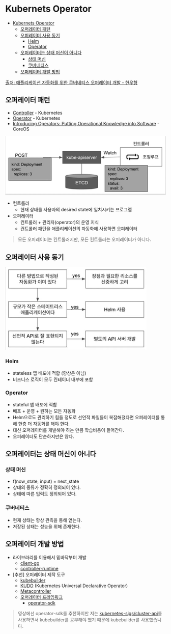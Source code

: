 # Kubernets Operator

- [Kubernets Operator](#kubernets-operator)
  - [오퍼레이터 패턴](#오퍼레이터-패턴)
  - [오퍼레이터 사용 동기](#오퍼레이터-사용-동기)
    - [Helm](#helm)
    - [Operator](#operator)
  - [오퍼레이터는 상태 머신이 아니다](#오퍼레이터는-상태-머신이-아니다)
    - [상태 머신](#상태-머신)
    - [쿠버네티스](#쿠버네티스)
  - [오퍼레이터 개발 방법](#오퍼레이터-개발-방법)

[출처: 애플리케이션 자동화를 위한 쿠버네티스 오퍼레이터 개발 - 한우형](https://www.youtube.com/watch?v=abHOcr-HTI4)

## 오퍼레이터 패턴

- [Controller](https://kubernetes.io/docs/concepts/architecture/controller/) - Kubernetes
- [Operator](https://kubernetes.io/docs/concepts/extend-kubernetes/operator/) - Kubernetes
- [Introducing Operators: Putting Operational Knowledge into Software](https://web.archive.org/web/20170129131616/https://coreos.com/blog/introducing-operators.html) - CoreOS

![k8s-control-loop](../images/k8s-control-loop.png)

- 컨트롤러
  - 현재 상태를 사용자의 desired state에 일치시키는 프로그램
- 오퍼레이터
  - 컨트롤러 + 관리자(operator)의 운영 지식
  - 컨트롤러 패턴을 애플리케이션의 자동화에 사용하면 오퍼레이터

> 모든 오퍼레이터는 컨트롤러지만, 모든 컨트롤러는 오퍼레이터가 아니다.

## 오퍼레이터 사용 동기

![helm-vs-operator](../images/helm-vs-operator.png)

### Helm

- stateless 앱 배포에 적합 (항상은 아님)
- 비즈니스 로직이 모두 컨테이너 내부에 포함

### Operator

- stateful 앱 배포에 적합
- 배포 + 운영 + 원하는 모든 자동화
- Helm으로도 관리하기 힘들 정도로 선언적 파일들이 복잡해졌다면 오퍼레이터를 통해 한층 더 자동화를 해야 한다.
- 대신 오퍼레이터를 개발해야 하는 만큼 학습비용이 들어간다.
- 오퍼레이터도 단순하지만은 않다.

## 오퍼레이터는 상태 머신이 아니다

### 상태 머신

- f(now_state, input) = next_state
- 상태의 종류가 정확히 정의되어 있다.
- 상태에 따른 입력도 정의되어 있다.

### 쿠버네티스

- 현재 상태는 항상 관측을 통해 얻는다.
- 저장된 상태는 성능을 위해 존재한다.

## 오퍼레이터 개발 방법

- 라이브러리를 이용해서 밑바닥부터 개발
  - [client-go](https://github.com/kubernetes/client-go)
  - [controller-runtime](https://github.com/kubernetes-sigs/controller-runtime)
- [추천] 오퍼레이터 제작 도구
  - [kubebuilder](https://github.com/kubernetes-sigs/kubebuilder)
  - [KUDO](https://kudo.dev/) (Kubernetes Universal Declarative Operator)
  - [Metacontroller](https://metacontroller.github.io/metacontroller/)
  - [오퍼레이터 프레임워크](https://operatorframework.io/)
    - [operator-sdk](https://github.com/operator-framework/operator-sdk)

> 영상에선 operator-sdk를 추천하지만 저는 [kubernetes-sigs/cluster-api](https://github.com/kubernetes-sigs/cluster-api)를 사용하면서 kubebuilder를 공부해야 했기 때문에 kubebuilder를 사용했습니다.
